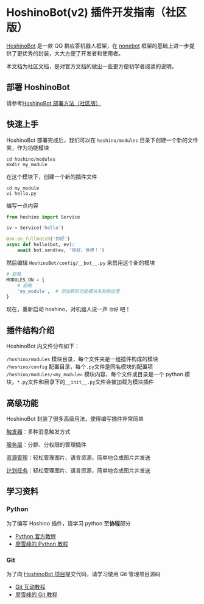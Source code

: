 # HoshinoBot(v2) 插件开发指南（社区版）

[HoshinoBot](https://github.com/Ice-Cirno/HoshinoBot) 是一款 QQ 群应答机器人框架，在 [nonebot](https://github.com/richardchien/nonebot) 框架的基础上进一步提供了更优秀的封装，大大方便了开发者和使用者。

本文档为社区文档，是对官方文档的做出一些更方便初学者阅读的说明。

## 部署 HoshinoBot

请参考[HoshinoBot 部署方法（社区版）](https://github.com/pcrbot/HoshinoBot-gacha/blob/master/README.md)

## 快速上手

HoshinoBot 部署完成后，我们可以在 `hoshino/modules` 目录下创建一个新的文件夹，作为功能模块

```shell
cd hoshino/modules
mkdir my_module
```

在这个模块下，创建一个新的插件文件

```shell
cd my_module
vi hello.py
```

编写一点内容

```python
from hoshino import Service

sv = Service('hello')

@sv.on_fullmatch('你好')
async def hello(bot, ev):
    await bot.send(ev, '你好，世界！')
```

然后编辑 `HoshinoBot/config/__bot__.py` 来启用这个新的模块

```python
# 前略
MODULES_ON = {
    # 前略
    'my_module',  # 添加新的功能模块名称到这里
}
```

现在，重新启动 hoshino，对机器人说一声 `你好` 吧！

## 插件结构介绍

HoshinoBot 内文件分布如下：

`/hoshino/modules` 模块目录，每个文件夹是一组插件构成的模块  
`/hoshino/config` 配置目录，每个`.py`文件是同名模块的配置项  
`/hoshino/modules/<my_module>` 模块内容，每个文件或目录是一个 python 模块，`*.py`文件和目录下的`__init__.py`文件会被加载为模块插件

## 高级功能

HoshinoBot 封装了很多高级用法，使得编写插件非常简单

[触发器](./trigger.md)：多种消息触发方式

[服务层](./service.md)：分群、分权限的管理插件

[资源管理](./resource.md)：轻松管理图片、语言资源，简单地合成图片并发送

[计划任务](./scheduler.md)：轻松管理图片、语言资源，简单地合成图片并发送

## 学习资料

### Python

为了编写 Hoshino 插件，请学习 python 至**协程**部分

- [Python 官方教程](https://docs.python.org/zh-cn/3/tutorial/index.html)
- [廖雪峰的 Python 教程](https://www.liaoxuefeng.com/wiki/1016959663602400)

### Git

为了向 [HoshinoBot 项目](https://github.com/Ice-Cirno/HoshinoBot)提交代码，请学习使用 Git 管理项目源码

- [Git 互动教程](https://oschina.gitee.io/learn-git-branching/)
- [廖雪峰的 Git 教程](https://www.liaoxuefeng.com/wiki/896043488029600)
